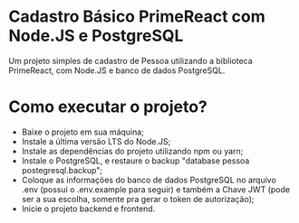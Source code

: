 # Cadastro Básico PrimeReact com Node.JS e PostgreSQL
Um projeto simples de cadastro de Pessoa utilizando a biblioteca PrimeReact, com Node.JS e banco de dados PostgreSQL.


# Como executar o projeto?
- Baixe o projeto em sua máquina;
- Instale a última versão LTS do Node.JS;
- Instale as dependências do projeto utilizando npm ou yarn;
- Instale o PostgreSQL, e restaure o backup "database pessoa postegresql.backup";
- Coloque as informações do banco de dados PostgreSQL no arquivo .env (possui o .env.example para seguir) e também a Chave JWT (pode ser a sua escolha, somente pra gerar o token de autorização);
- Inicie o projeto backend e frontend.
